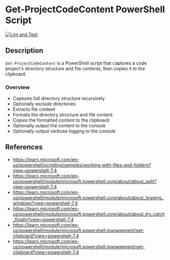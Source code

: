 # Get-ProjectCodeContent PowerShell Script

[![Lint and Test](https://github.com/kennethcarnes/Get-ProjectCodeContent/actions/workflows/lint-and-test.yml/badge.svg)](https://github.com/kennethcarnes/Get-ProjectCodeContent/actions/workflows/lint-and-test.yml)

## Description
`Get-ProjectCodeContent` is a PowerShell script that captures a code project's directory structure and file contents, then copies it to the clipboard.

### Overview
- Captures full directory structure recursively
- Optionally exclude directories
- Extracts file content
- Formats the directory structure and file content
- Copies the formatted content to the clipboard
- Optionally output the content to the console
- Optionally output verbose logging to the console

## References

- https://learn.microsoft.com/en-us/powershell/scripting/samples/working-with-files-and-folders?view=powershell-7.4
- https://learn.microsoft.com/en-us/powershell/module/microsoft.powershell.core/about/about_split?view=powershell-7.4
- https://learn.microsoft.com/en-us/powershell/module/microsoft.powershell.core/about/about_logging_windows?view=powershell-7.4
- https://learn.microsoft.com/en-us/powershell/module/microsoft.powershell.core/about/about_try_catch_finally?view=powershell-7.4
- https://learn.microsoft.com/en-us/powershell/module/microsoft.powershell.management/set-clipboard?view=powershell-7.4
- https://learn.microsoft.com/en-us/powershell/module/microsoft.powershell.management/get-clipboard?view=powershell-7.4
